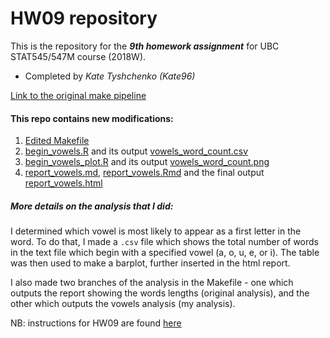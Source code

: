 # HW09 repository

This is the repository for the ***9th homework assignment*** for UBC STAT545/547M course (2018W).
- Completed by *Kate Tyshchenko (Kate96)*

[Link to the original make pipeline](https://github.com/STAT545-UBC/make-activity)

#### This repo contains new modifications:
1. [Edited Makefile](https://github.com/STAT545-UBC-students/hw09-Kate96/blob/master/Makefile)
2. [begin_vowels.R](https://github.com/STAT545-UBC-students/hw09-Kate96/blob/master/begin_vowels.R) and its output [vowels_word_count.csv](https://github.com/STAT545-UBC-students/hw09-Kate96/blob/master/vowels_word_count.csv)
3. [begin_vowels_plot.R](https://github.com/STAT545-UBC-students/hw09-Kate96/blob/master/begin_vowels_plot.R) and its output [vowels_word_count.png](https://github.com/STAT545-UBC-students/hw09-Kate96/blob/master/vowels_word_count.png)
4. [report_vowels.md](https://github.com/STAT545-UBC-students/hw09-Kate96/blob/master/report_vowels.md), [report_vowels.Rmd](https://github.com/STAT545-UBC-students/hw09-Kate96/blob/master/report_vowels.Rmd) and the final output [report_vowels.html](https://github.com/STAT545-UBC-students/hw09-Kate96/blob/master/report_vowels.html)

##### More details on the analysis that I did:
I determined which vowel is most likely to appear as a first letter in the word. To do that, I made a `.csv` file which shows the total number of words in the text file which begin with a specified vowel (a, o, u, e, or i). The table was then used to make a barplot, further inserted in the html report. 

I also made two branches of the analysis in the Makefile - one which outputs the report showing the words lengths (original analysis), and the other which outputs the vowels analysis (my analysis).

NB: instructions for HW09 are found [here](http://stat545.com/Classroom/assignments/hw09/hw09.html)



